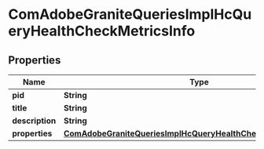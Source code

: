 

# ComAdobeGraniteQueriesImplHcQueryHealthCheckMetricsInfo

## Properties

Name | Type | Description | Notes
------------ | ------------- | ------------- | -------------
**pid** | **String** |  |  [optional]
**title** | **String** |  |  [optional]
**description** | **String** |  |  [optional]
**properties** | [**ComAdobeGraniteQueriesImplHcQueryHealthCheckMetricsProperties**](ComAdobeGraniteQueriesImplHcQueryHealthCheckMetricsProperties.md) |  |  [optional]



